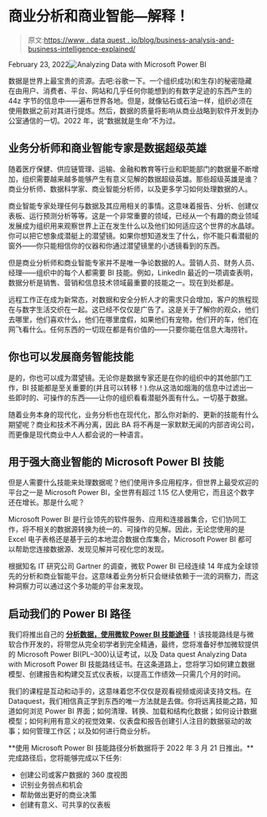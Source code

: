 # 商业分析和商业智能—解释！

> 原文:[https://www . data quest . io/blog/business-analysis-and-business-intelligence-explained/](https://www.dataquest.io/blog/business-analysis-and-business-intelligence-explained/)

February 23, 2022![Analyzing Data with Microsoft Power BI](../Images/8ec542452044d81c34afbc4f1a14fad7.png)

数据是世界上最宝贵的资源。去吧:谷歌一下。一个组织成功(和生存)的秘密隐藏在由用户、消费者、平台、网站和几乎任何你能想到的有数字足迹的东西产生的 44z 字节的信息中——遍布世界各地。但是，就像钻石或石油一样，组织必须在使用数据之前对其进行提炼。然后，数据的质量将影响从商业战略到软件开发到办公室通信的一切。2022 年，说“数据就是生命”不为过。

## 业务分析师和商业智能专家是数据超级英雄

随着医疗保健、供应链管理、运输、金融和教育等行业和职能部门的数据量不断增加，组织需要越来越多能够产生有意义见解的数据超级英雄。那些超级英雄是谁？商业分析师、数据科学家、商业智能分析师，以及更多学习如何处理数据的人。

商业智能专家处理任何与数据及其应用相关的事情。这意味着报告、分析、创建仪表板、运行预测分析等等。这是一个非常重要的领域，已经从一个有趣的商业领域发展成为组织用来观察世界上正在发生什么以及他们如何适应这个世界的水晶球。你可以把它想象成潜艇上的潜望镜。如果你想知道发生了什么，你不能只看潜艇的窗外——你只能相信你的仪器和你通过潜望镜里的小透镜看到的东西。

但是商业分析师和商业智能专家并不是唯一争论数据的人。营销人员、财务人员、经理——组织中的每个人都需要 BI 技能。例如，LinkedIn 最近的一项调查表明，数据分析是销售、营销和信息技术领域最重要的技能之一。现在到处都是。

远程工作正在成为新常态，对数据和安全分析人才的需求只会增加，客户的旅程现在与数字生活交织在一起。这已经不仅仅是广告了。这是关于了解你的观众，他们去哪里，他们喜欢什么，他们在哪里度假，如果他们有宠物，他们开的车，他们在网飞看什么。任何东西的一切现在都是有价值的——只要你能在信息大海捞针。

## 你也可以发展商务智能技能

是的，你也可以成为潜望镜。无论你是数据专家还是在你的组织中的其他部门工作，BI 技能都是至关重要的(并且可以转移！).你从这浩如烟海的信息中过滤出一些即时的、可操作的东西——让你的组织看看潜艇外面有什么。一切基于数据。

随着业务本身的现代化，业务分析也在现代化，那么你对新的、更新的技能有什么期望呢？商业和技术不再分离，因此 BA 将不再是一家默默无闻的内部咨询公司，而更像是现代商业中人人都会说的一种语言。

## 用于强大商业智能的 Microsoft Power BI 技能

但是人需要什么技能来处理数据呢？他们使用许多应用程序，但世界上最受欢迎的平台之一是 Microsoft Power BI，全世界有超过 1.15 亿人使用它，而且这个数字还在增长。那是什么呢？

Microsoft Power BI 是行业领先的软件服务、应用和连接器集合，它们协同工作，将不相关的数据源转换为统一的、可操作的见解。因此，无论您使用的是 Excel 电子表格还是基于云的本地混合数据仓库集合，Microsoft Power BI 都可以帮助您连接数据源、发现见解并可视化您的发现。

根据知名 IT 研究公司 Gartner 的调查，微软 Power BI 已经连续 14 年成为全球领先的分析和商业智能平台。这意味着业务分析只会继续依赖于一流的洞察力，而这种洞察力可以通过这个多功能的平台来发现。

## 启动我们的 Power BI 路径

我们将推出自己的 **[分析数据，使用微软 Power BI 技能途径](https://www.dataquest.io/path/analyzing-data-with-microsoft-power-bi-skill-path/)** ！该技能路线是与微软合作开发的，将带您从完全初学者到完全精通，最终，您将准备好参加微软提供的 Microsoft Power BI(PL–300)认证考试，以及 Data quest Analyzing Data with Microsoft Power BI 技能路线证书。在这条道路上，您将学习如何建立数据模型、创建报告和构建交互式仪表板，以提高工作绩效—只需几个月的时间。

我们的课程是互动和动手的，这意味着您不仅仅是观看视频或阅读支持文档。在 Dataquest，我们相信真正学到东西的唯一方法就是去做。你将远离技能之路，知道如何浏览 Power BI 界面；如何清理、转换、加载和结构化数据；如何设计数据模型；如何利用有意义的视觉效果、仪表盘和报告创建引人注目的数据驱动的故事；如何管理工作区；以及如何进行商业分析。

**使用 Microsoft Power BI 技能路径分析数据将于 2022 年 3 月 21 日推出。**完成路径后，您将能够完成以下任务:

*   创建公司或客户数据的 360 度视图
*   识别业务弱点和机会
*   帮助做出更好的商业决策
*   创建有意义、可共享的仪表板